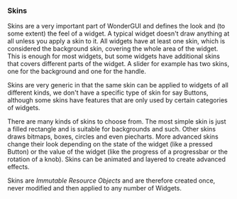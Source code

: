 ### Skins

Skins are a very important part of WonderGUI and defines the look and (to some extent) the feel of a widget. A typical widget doesn't draw anything at all unless you apply a skin to it. All widgets have at least one skin, which is considered the background skin, covering the whole area of the widget. This is enough for most widgets, but some widgets have additional skins that covers different parts of the widget. A slider for example has two skins, one for the background and one for the handle.

Skins are very generic in that the same skin can be applied to widgets of all different kinds, we don't have a specific type of skin for say Buttons, although some skins have features that are only used by certain categories of widgets. 

There are many kinds of skins to choose from. The most simple skin is just a filled rectangle and is suitable for backgrounds and such. Other skins draws bitmaps, boxes, circles and even piecharts. More advanced skins change their look depending on the state of the widget (like a pressed Button) or the value of the widget (like the progress of a progressbar or the rotation of a knob). Skins can be animated and layered to create advanced effects.

Skins are *Immutable Resource Objects* and are therefore created once, never modified and then applied to any number of Widgets.




